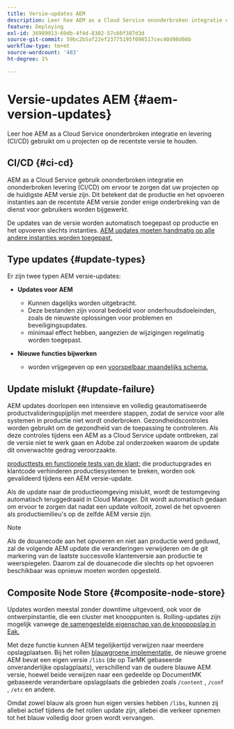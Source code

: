 ```yaml
---
title: Versie-updates AEM
description: Leer hoe AEM as a Cloud Service ononderbroken integratie en levering (CI/CD) gebruikt om u projecten op de recentste versie te houden.
feature: Deploying
exl-id: 36989913-69db-4f4d-8302-57c60f387d3d
source-git-commit: 59bc2b5af22ef23775195f098517cec40d98d66b
workflow-type: tm+mt
source-wordcount: '483'
ht-degree: 1%

---
```



# Versie-updates AEM {#aem-version-updates}

Leer hoe AEM as a Cloud Service ononderbroken integratie en levering (CI/CD) gebruikt om u projecten op de recentste versie te houden.

## CI/CD {#ci-cd}

AEM as a Cloud Service gebruik ononderbroken integratie en ononderbroken levering (CI/CD) om ervoor te zorgen dat uw projecten op de huidigste AEM versie zijn. Dit betekent dat de productie en het opvoeren instanties aan de recentste AEM versie zonder enige onderbreking van de dienst voor gebruikers worden bijgewerkt.

De updates van de versie worden automatisch toegepast op productie en het opvoeren slechts instanties. [AEM updates moeten handmatig op alle andere instanties worden toegepast.](/help/implementing/cloud-manager/manage-environments.md#updating-dev-environment)

## Type updates {#update-types}

Er zijn twee typen AEM versie-updates:

* **Updates voor AEM**

   * Kunnen dagelijks worden uitgebracht.
   * Deze bestanden zijn vooral bedoeld voor onderhoudsdoeleinden, zoals de nieuwste oplossingen voor problemen en beveiligingsupdates.
   * minimaal effect hebben, aangezien de wijzigingen regelmatig worden toegepast.

* **Nieuwe functies bijwerken**

   * worden vrijgegeven op een [voorspelbaar maandelijks schema.](https://experienceleague.adobe.com/docs/experience-manager-release-information/aem-release-updates/update-releases-roadmap.html)

## Update mislukt {#update-failure}

AEM updates doorlopen een intensieve en volledig geautomatiseerde productvalideringspijplijn met meerdere stappen, zodat de service voor alle systemen in productie niet wordt onderbroken. Gezondheidscontroles worden gebruikt om de gezondheid van de toepassing te controleren. Als deze controles tijdens een AEM as a Cloud Service update ontbreken, zal de versie niet te werk gaan en Adobe zal onderzoeken waarom de update dit onverwachte gedrag veroorzaakte.

[producttests en functionele tests van de klant;](/help/implementing/cloud-manager/overview-test-results.md#functional-testing) die productupgrades en klantcode verhinderen productiesystemen te breken, worden ook gevalideerd tijdens een AEM versie-update.

Als de update naar de productieomgeving mislukt, wordt de testomgeving automatisch teruggedraaid in Cloud Manager. Dit wordt automatisch gedaan om ervoor te zorgen dat nadat een update voltooit, zowel de het opvoeren als productiemilieu&#39;s op de zelfde AEM versie zijn.

>[!NOTE]
>
>Als de douanecode aan het opvoeren en niet aan productie werd geduwd, zal de volgende AEM update die veranderingen verwijderen om de git markering van de laatste succesvolle klantenversie aan productie te weerspiegelen. Daarom zal de douanecode die slechts op het opvoeren beschikbaar was opnieuw moeten worden opgesteld.

## Composite Node Store {#composite-node-store}

Updates worden meestal zonder downtime uitgevoerd, ook voor de ontwerpinstantie, die een cluster met knooppunten is. Rolling-updates zijn mogelijk vanwege [de samengestelde eigenschap van de knoopopslag in Eak.](https://jackrabbit.apache.org/oak/docs/nodestore/compositens.html)

Met deze functie kunnen AEM tegelijkertijd verwijzen naar meerdere opslagplaatsen. Bij het rollen [blauwgroene implementatie,](/help/implementing/deploying/overview.md#index-management-using-blue-green-deployments) de nieuwe groene AEM bevat een eigen versie `/libs` (de op TarMK gebaseerde onveranderlijke opslagplaats), verschillend van de oudere blauwe AEM versie, hoewel beide verwijzen naar een gedeelde op DocumentMK gebaseerde veranderbare opslagplaats die gebieden zoals `/content` , `/conf` , `/etc` en andere.

Omdat zowel blauw als groen hun eigen versies hebben `/libs`, kunnen zij allebei actief tijdens de het rollen update zijn, allebei die verkeer opnemen tot het blauw volledig door groen wordt vervangen.
